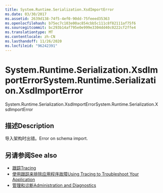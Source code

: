 ```yaml
---
title: System.Runtime.Serialization.XsdImportError
ms.date: 03/30/2017
ms.assetid: 2639d138-74f5-4ef0-90dd-75feeed35363
ms.openlocfilehash: b75ec7c103e00ac854cbb5c111c8f82111af75f6
ms.sourcegitcommit: bc293b14af795e0e999e3304dd40c0222cf2ffe4
ms.translationtype: MT
ms.contentlocale: zh-CN
ms.lasthandoff: 11/26/2020
ms.locfileid: "96242391"
---
```

# <a name="systemruntimeserializationxsdimporterror"></a><span data-ttu-id="7bd5c-102">System.Runtime.Serialization.XsdImportError</span><span class="sxs-lookup"><span data-stu-id="7bd5c-102">System.Runtime.Serialization.XsdImportError</span></span>

<span data-ttu-id="7bd5c-103">System.Runtime.Serialization.XsdImportError</span><span class="sxs-lookup"><span data-stu-id="7bd5c-103">System.Runtime.Serialization.XsdImportError</span></span>  
  
## <a name="description"></a><span data-ttu-id="7bd5c-104">描述</span><span class="sxs-lookup"><span data-stu-id="7bd5c-104">Description</span></span>  

 <span data-ttu-id="7bd5c-105">导入架构时出错。</span><span class="sxs-lookup"><span data-stu-id="7bd5c-105">Error on schema import.</span></span>  
  
## <a name="see-also"></a><span data-ttu-id="7bd5c-106">另请参阅</span><span class="sxs-lookup"><span data-stu-id="7bd5c-106">See also</span></span>

- [<span data-ttu-id="7bd5c-107">跟踪</span><span class="sxs-lookup"><span data-stu-id="7bd5c-107">Tracing</span></span>](index.md)
- [<span data-ttu-id="7bd5c-108">使用跟踪来排除应用程序故障</span><span class="sxs-lookup"><span data-stu-id="7bd5c-108">Using Tracing to Troubleshoot Your Application</span></span>](using-tracing-to-troubleshoot-your-application.md)
- [<span data-ttu-id="7bd5c-109">管理和诊断</span><span class="sxs-lookup"><span data-stu-id="7bd5c-109">Administration and Diagnostics</span></span>](../index.md)
